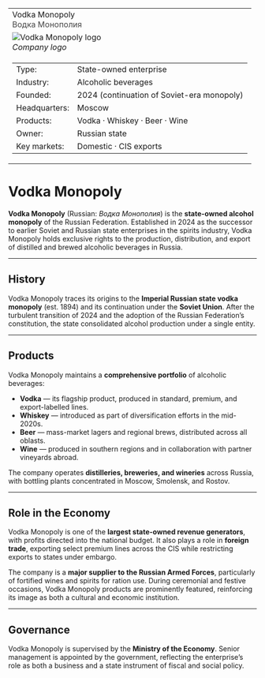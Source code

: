 <div class="infobox-right">
  <table class="infobox">
    <tr>
      <td class="title">Vodka Monopoly<br/><span style="font-weight:400; opacity:.8;">Водка Монополия</span></td>
    </tr>

<!-- Logo -->
<tr>
  <td class="section center">
    <img class="logo" src="../../../../_assets/images/companies/vodka-monopoly/logo.png" alt="Vodka Monopoly logo" />
    <div class="caption"><em>Company logo</em></div>
  </td>
</tr>

<!-- Key–value rows -->
<tr><td class="section">
  <table class="kv">
    <tr><td class="k">Type:</td><td class="v">State-owned enterprise</td></tr>
    <tr><td class="k">Industry:</td><td class="v">Alcoholic beverages</td></tr>
    <tr><td class="k">Founded:</td><td class="v">2024 (continuation of Soviet-era monopoly)</td></tr>
    <tr><td class="k">Headquarters:</td><td class="v">Moscow</td></tr>
    <tr><td class="k">Products:</td><td class="v">Vodka · Whiskey · Beer · Wine</td></tr>
    <tr><td class="k">Owner:</td><td class="v">Russian state</td></tr>
    <tr><td class="k">Key markets:</td><td class="v">Domestic · CIS exports</td></tr>
  </table>
</td></tr>

  </table>
</div>

# Vodka Monopoly

**Vodka Monopoly** (Russian: *Водка Монополия*) is the **state-owned alcohol monopoly** of the Russian Federation. Established in 2024 as the successor to earlier Soviet and Russian state enterprises in the spirits industry, Vodka Monopoly holds exclusive rights to the production, distribution, and export of distilled and brewed alcoholic beverages in Russia.

---

## History

Vodka Monopoly traces its origins to the **Imperial Russian state vodka monopoly** (est. 1894) and its continuation under the **Soviet Union**. After the turbulent transition of 2024 and the adoption of the Russian Federation’s constitution, the state consolidated alcohol production under a single entity.

---

## Products

Vodka Monopoly maintains a **comprehensive portfolio** of alcoholic beverages:

* **Vodka** — its flagship product, produced in standard, premium, and export-labelled lines.
* **Whiskey** — introduced as part of diversification efforts in the mid-2020s.
* **Beer** — mass-market lagers and regional brews, distributed across all oblasts.
* **Wine** — produced in southern regions and in collaboration with partner vineyards abroad.

The company operates **distilleries, breweries, and wineries** across Russia, with bottling plants concentrated in Moscow, Smolensk, and Rostov.

---

## Role in the Economy

Vodka Monopoly is one of the **largest state-owned revenue generators**, with profits directed into the national budget. It also plays a role in **foreign trade**, exporting select premium lines across the CIS while restricting exports to states under embargo.

The company is a **major supplier to the Russian Armed Forces**, particularly of fortified wines and spirits for ration use. During ceremonial and festive occasions, Vodka Monopoly products are prominently featured, reinforcing its image as both a cultural and economic institution.

---

## Governance

Vodka Monopoly is supervised by the **Ministry of the Economy**. Senior management is appointed by the government, reflecting the enterprise’s role as both a business and a state instrument of fiscal and social policy.
